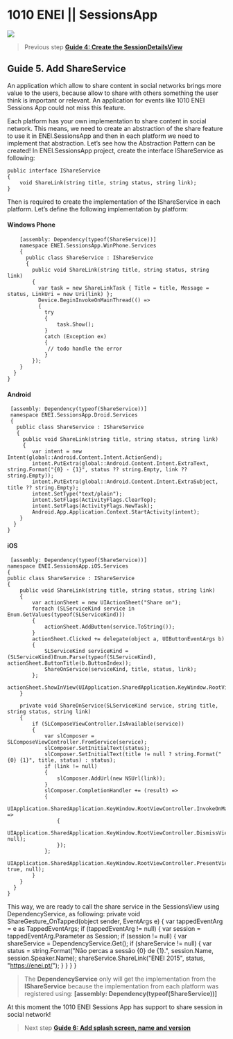 # 1010 ENEI || SessionsApp

<MTMarkdownOptions output='html4'>
    <a href="https://github.com/XamCommunityWorkshop/SessionsApp"><img src="https://raw.githubusercontent.com/XamCommunityWorkshop/SessionsApp/Draft/Guides/ImagesForGuides/header.png"/></a>
</MTMarkdownOptions>

 
> Previous step [**Guide 4: Create the SessionDetailsView**](4.%20Create%20the%20SessionDetailsView.md)
 
## Guide 5. Add ShareService

An application which allow to share content in social networks brings more value to the users, because allow to share with others something the user think is important or relevant. An application for events like 1010 ENEI Sessions App could not miss this feature.

Each platform has your own implementation to share content in social network. This means, we need to create an abstraction of the share feature to use it in ENEI.SessionsApp and then in each platform we need to implement that abstraction.
Let’s see how the Abstraction Pattern can be created!
In ENEI.SessionsApp project, create the interface IShareService as following:

    public interface IShareService
    {
        void ShareLink(string title, string status, string link);
    }
  

Then is required to create the implementation of the IShareService in each platform. Let’s define the following implementation by platform:

#### Windows Phone
     
        [assembly: Dependency(typeof(ShareService))]
        namespace ENEI.SessionsApp.WinPhone.Services
        {
          public class ShareService : IShareService
          {
            public void ShareLink(string title, string status, string link)
            {
              var task = new ShareLinkTask { Title = title, Message = status, LinkUri = new Uri(link) };
              Device.BeginInvokeOnMainThread(() =>
              {
                try
                {
                    task.Show();
                }
                catch (Exception ex)
                {
                 // todo handle the error   
                }
            });
        }
      }
    }



#### Android

     
     [assembly: Dependency(typeof(ShareService))]
     namespace ENEI.SessionsApp.Droid.Services
     {
       public class ShareService : IShareService
       {
         public void ShareLink(string title, string status, string link)
         {
            var intent = new Intent(global::Android.Content.Intent.ActionSend);
            intent.PutExtra(global::Android.Content.Intent.ExtraText, string.Format("{0} - {1}", status ?? string.Empty, link ?? string.Empty));
            intent.PutExtra(global::Android.Content.Intent.ExtraSubject, title ?? string.Empty);
            intent.SetType("text/plain");
            intent.SetFlags(ActivityFlags.ClearTop);
            intent.SetFlags(ActivityFlags.NewTask);
            Android.App.Application.Context.StartActivity(intent);
        }
      }
    }


#### iOS
	
     [assembly: Dependency(typeof(ShareService))]
    namespace ENEI.SessionsApp.iOS.Services
    {
    public class ShareService : IShareService
    {
        public void ShareLink(string title, string status, string link)
        {
            var actionSheet = new UIActionSheet("Share on");
            foreach (SLServiceKind service in Enum.GetValues(typeof(SLServiceKind)))
            {
                actionSheet.AddButton(service.ToString());
            }
            actionSheet.Clicked += delegate(object a, UIButtonEventArgs b)
            {
                SLServiceKind serviceKind = (SLServiceKind)Enum.Parse(typeof(SLServiceKind), actionSheet.ButtonTitle(b.ButtonIndex));
                ShareOnService(serviceKind, title, status, link);
            };
            actionSheet.ShowInView(UIApplication.SharedApplication.KeyWindow.RootViewController.View);
        }

        private void ShareOnService(SLServiceKind service, string title, string status, string link)
        {
            if (SLComposeViewController.IsAvailable(service))
            {
                var slComposer = SLComposeViewController.FromService(service);
                slComposer.SetInitialText(status);
                slComposer.SetInitialText(title != null ? string.Format("{0} {1}", title, status) : status);
                if (link != null)
                {
                    slComposer.AddUrl(new NSUrl(link));
                }
                slComposer.CompletionHandler += (result) =>
                {
                    UIApplication.SharedApplication.KeyWindow.RootViewController.InvokeOnMainThread(() =>
                    {
                        UIApplication.SharedApplication.KeyWindow.RootViewController.DismissViewController(true, null);
                    });
                };
                UIApplication.SharedApplication.KeyWindow.RootViewController.PresentViewController(slComposer, true, null);
            }
        }
      }
    }


This way, we are ready to call the share service in the SessionsView using DependencyService, as following:
	private void ShareGesture_OnTapped(object sender, EventArgs e)
        {
            var tappedEventArg = e as TappedEventArgs;
            if (tappedEventArg != null)
            {
                var session = tappedEventArg.Parameter as Session;
                if (session != null)
                {
                    var shareService = DependencyService.Get<IShareService>();
                    if (shareService != null)
                    {
                        var status = string.Format("Não percas a sessão {0} de {1}.", session.Name, session.Speaker.Name);
                        shareService.ShareLink("ENEI 2015", status, "https://enei.pt/");
                    }
                }
            }
        }



> The **DependencyService** only will get the implementation from the **IShareService** because the implementation from each platform was registered using:
**[assembly: Dependency(typeof(ShareService))]**


At this moment the 1010 ENEI Sessions App has support to share session in social network!

> Next step [**Guide 6: Add splash screen, name and version**](6.%20Add%20splash%20screen%2C%20name%20and%20version.md)
